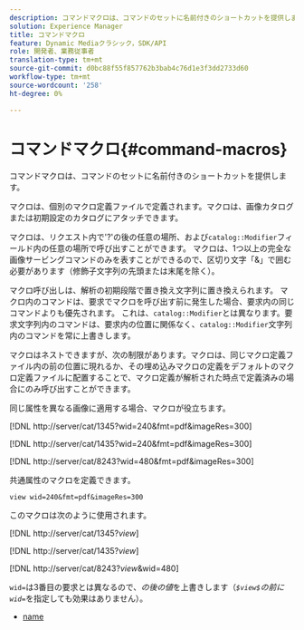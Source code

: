 ```yaml
---
description: コマンドマクロは、コマンドのセットに名前付きのショートカットを提供します。
solution: Experience Manager
title: コマンドマクロ
feature: Dynamic Mediaクラシック，SDK/API
role: 開発者、業務従事者
translation-type: tm+mt
source-git-commit: d0bc88f55f857762b3bab4c76d1e3f3dd2733d60
workflow-type: tm+mt
source-wordcount: '258'
ht-degree: 0%

---
```



# コマンドマクロ{#command-macros}

コマンドマクロは、コマンドのセットに名前付きのショートカットを提供します。

マクロは、個別のマクロ定義ファイルで定義されます。マクロは、画像カタログまたは初期設定のカタログにアタッチできます。

マクロは、リクエスト内で&#39;?&#39;の後の任意の場所、および`catalog::Modifier`フィールド内の任意の場所で呼び出すことができます。 マクロは、1つ以上の完全な画像サービングコマンドのみを表すことができるので、区切り文字「&amp;」で囲む必要があります（修飾子文字列の先頭または末尾を除く）。

マクロ呼び出しは、解析の初期段階で置き換え文字列に置き換えられます。 マクロ内のコマンドは、要求でマクロを呼び出す前に発生した場合、要求内の同じコマンドよりも優先されます。 これは、`catalog::Modifier`とは異なります。要求文字列内のコマンドは、要求内の位置に関係なく、`catalog::Modifier`文字列内のコマンドを常に上書きします。

マクロはネストできますが、次の制限があります。マクロは、同じマクロ定義ファイル内の前の位置に現れるか、その埋め込みマクロの定義をデフォルトのマクロ定義ファイルに配置することで、マクロ定義が解析された時点で定義済みの場合にのみ呼び出すことができます。

同じ属性を異なる画像に適用する場合、マクロが役立ちます。

[!DNL http://server/cat/1345?wid=240&fmt=pdf&imageRes=300]

[!DNL http://server/cat/1435?wid=240&fmt=pdf&imageRes=300]

[!DNL http://server/cat/8243?wid=480&fmt=pdf&imageRes=300]

共通属性のマクロを定義できます。

`view wid=240&fmt=pdf&imageRes=300`

このマクロは次のように使用されます。

[!DNL http://server/cat/1345?$view$]

[!DNL http://server/cat/1435?$view$]

[!DNL http://server/cat/8243?$view$&wid=480]

`wid=`は3番目の要求とは異なるので、*の後の値*&#x200B;を上書きします（*`$view$`の前に`wid=`*&#x200B;を指定しても効果はありません）。

+ [name](r-name.md)
